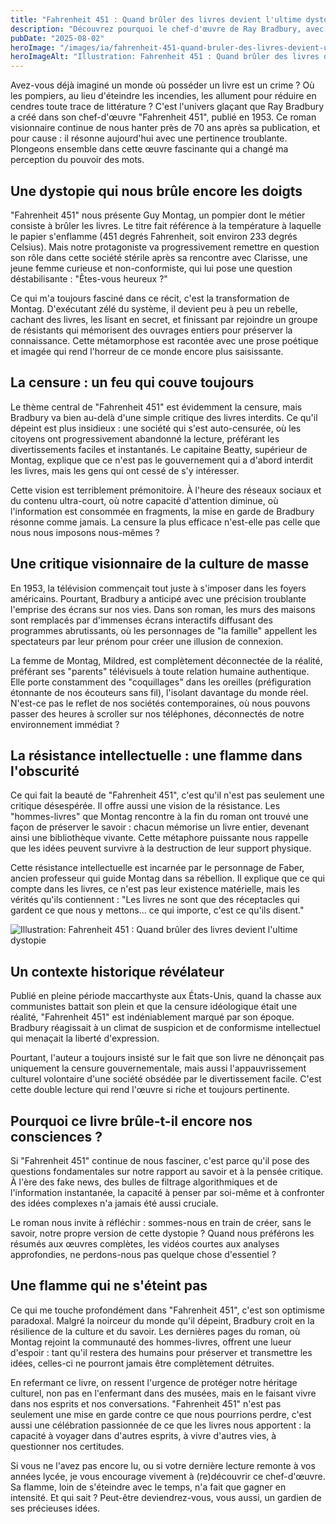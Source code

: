 ```yaml
---
title: "Fahrenheit 451 : Quand brûler des livres devient l'ultime dystopie"
description: "Découvrez pourquoi le chef-d'œuvre de Ray Bradbury, avec sa vision d'un monde sans livres, résonne aujourd'hui plus que jamais dans notre société d'écrans."
pubDate: "2025-08-02"
heroImage: "/images/ia/fahrenheit-451-quand-bruler-des-livres-devient-ultime-dystopie/fahrenheit-451-quand-bruler-des-livres-devient-ultime-dystopie.png"
heroImageAlt: "Illustration: Fahrenheit 451 : Quand brûler des livres devient l'ultime dystopie"
---
```


Avez-vous déjà imaginé un monde où posséder un livre est un crime ? Où les pompiers, au lieu d'éteindre les incendies, les allument pour réduire en cendres toute trace de littérature ? C'est l'univers glaçant que Ray Bradbury a créé dans son chef-d'œuvre "Fahrenheit 451", publié en 1953. Ce roman visionnaire continue de nous hanter près de 70 ans après sa publication, et pour cause : il résonne aujourd'hui avec une pertinence troublante. Plongeons ensemble dans cette œuvre fascinante qui a changé ma perception du pouvoir des mots.


## Une dystopie qui nous brûle encore les doigts

"Fahrenheit 451" nous présente Guy Montag, un pompier dont le métier consiste à brûler les livres. Le titre fait référence à la température à laquelle le papier s'enflamme (451 degrés Fahrenheit, soit environ 233 degrés Celsius). Mais notre protagoniste va progressivement remettre en question son rôle dans cette société stérile après sa rencontre avec Clarisse, une jeune femme curieuse et non-conformiste, qui lui pose une question déstabilisante : "Êtes-vous heureux ?"

Ce qui m'a toujours fasciné dans ce récit, c'est la transformation de Montag. D'exécutant zélé du système, il devient peu à peu un rebelle, cachant des livres, les lisant en secret, et finissant par rejoindre un groupe de résistants qui mémorisent des ouvrages entiers pour préserver la connaissance. Cette métamorphose est racontée avec une prose poétique et imagée qui rend l'horreur de ce monde encore plus saisissante.

## La censure : un feu qui couve toujours

Le thème central de "Fahrenheit 451" est évidemment la censure, mais Bradbury va bien au-delà d'une simple critique des livres interdits. Ce qu'il dépeint est plus insidieux : une société qui s'est auto-censurée, où les citoyens ont progressivement abandonné la lecture, préférant les divertissements faciles et instantanés. Le capitaine Beatty, supérieur de Montag, explique que ce n'est pas le gouvernement qui a d'abord interdit les livres, mais les gens qui ont cessé de s'y intéresser.

Cette vision est terriblement prémonitoire. À l'heure des réseaux sociaux et du contenu ultra-court, où notre capacité d'attention diminue, où l'information est consommée en fragments, la mise en garde de Bradbury résonne comme jamais. La censure la plus efficace n'est-elle pas celle que nous nous imposons nous-mêmes ?

## Une critique visionnaire de la culture de masse

En 1953, la télévision commençait tout juste à s'imposer dans les foyers américains. Pourtant, Bradbury a anticipé avec une précision troublante l'emprise des écrans sur nos vies. Dans son roman, les murs des maisons sont remplacés par d'immenses écrans interactifs diffusant des programmes abrutissants, où les personnages de "la famille" appellent les spectateurs par leur prénom pour créer une illusion de connexion.

La femme de Montag, Mildred, est complètement déconnectée de la réalité, préférant ses "parents" télévisuels à toute relation humaine authentique. Elle porte constamment des "coquillages" dans les oreilles (préfiguration étonnante de nos écouteurs sans fil), l'isolant davantage du monde réel. N'est-ce pas le reflet de nos sociétés contemporaines, où nous pouvons passer des heures à scroller sur nos téléphones, déconnectés de notre environnement immédiat ?

## La résistance intellectuelle : une flamme dans l'obscurité

Ce qui fait la beauté de "Fahrenheit 451", c'est qu'il n'est pas seulement une critique désespérée. Il offre aussi une vision de la résistance. Les "hommes-livres" que Montag rencontre à la fin du roman ont trouvé une façon de préserver le savoir : chacun mémorise un livre entier, devenant ainsi une bibliothèque vivante. Cette métaphore puissante nous rappelle que les idées peuvent survivre à la destruction de leur support physique.

Cette résistance intellectuelle est incarnée par le personnage de Faber, ancien professeur qui guide Montag dans sa rébellion. Il explique que ce qui compte dans les livres, ce n'est pas leur existence matérielle, mais les vérités qu'ils contiennent : "Les livres ne sont que des réceptacles qui gardent ce que nous y mettons... ce qui importe, c'est ce qu'ils disent."

![Illustration: Fahrenheit 451 : Quand brûler des livres devient l'ultime dystopie](/images/ia/fahrenheit-451-quand-bruler-des-livres-devient-ultime-dystopie/fahrenheit-451-quand-bruler-des-livres-devient-ultime-dystopie.png)

## Un contexte historique révélateur

Publié en pleine période maccarthyste aux États-Unis, quand la chasse aux communistes battait son plein et que la censure idéologique était une réalité, "Fahrenheit 451" est indéniablement marqué par son époque. Bradbury réagissait à un climat de suspicion et de conformisme intellectuel qui menaçait la liberté d'expression.

Pourtant, l'auteur a toujours insisté sur le fait que son livre ne dénonçait pas uniquement la censure gouvernementale, mais aussi l'appauvrissement culturel volontaire d'une société obsédée par le divertissement facile. C'est cette double lecture qui rend l'œuvre si riche et toujours pertinente.

## Pourquoi ce livre brûle-t-il encore nos consciences ?

Si "Fahrenheit 451" continue de nous fasciner, c'est parce qu'il pose des questions fondamentales sur notre rapport au savoir et à la pensée critique. À l'ère des fake news, des bulles de filtrage algorithmiques et de l'information instantanée, la capacité à penser par soi-même et à confronter des idées complexes n'a jamais été aussi cruciale.

Le roman nous invite à réfléchir : sommes-nous en train de créer, sans le savoir, notre propre version de cette dystopie ? Quand nous préférons les résumés aux œuvres complètes, les vidéos courtes aux analyses approfondies, ne perdons-nous pas quelque chose d'essentiel ?

## Une flamme qui ne s'éteint pas

Ce qui me touche profondément dans "Fahrenheit 451", c'est son optimisme paradoxal. Malgré la noirceur du monde qu'il dépeint, Bradbury croit en la résilience de la culture et du savoir. Les dernières pages du roman, où Montag rejoint la communauté des hommes-livres, offrent une lueur d'espoir : tant qu'il restera des humains pour préserver et transmettre les idées, celles-ci ne pourront jamais être complètement détruites.

En refermant ce livre, on ressent l'urgence de protéger notre héritage culturel, non pas en l'enfermant dans des musées, mais en le faisant vivre dans nos esprits et nos conversations. "Fahrenheit 451" n'est pas seulement une mise en garde contre ce que nous pourrions perdre, c'est aussi une célébration passionnée de ce que les livres nous apportent : la capacité à voyager dans d'autres esprits, à vivre d'autres vies, à questionner nos certitudes.

Si vous ne l'avez pas encore lu, ou si votre dernière lecture remonte à vos années lycée, je vous encourage vivement à (re)découvrir ce chef-d'œuvre. Sa flamme, loin de s'éteindre avec le temps, n'a fait que gagner en intensité. Et qui sait ? Peut-être deviendrez-vous, vous aussi, un gardien de ses précieuses idées.